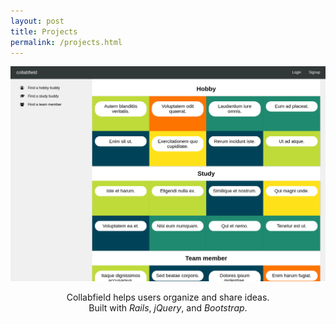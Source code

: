 ```yaml
---
layout: post
title: Projects
permalink: /projects.html
---
```



<img alt="Collabfield Project" src="assets/images/collabfield-big.png" />

<p style="text-align: center;"> 
  Collabfield helps users organize and share ideas.
  <br />
  Built with <em>Rails</em>, <em>jQuery</em>, and <em>Bootstrap</em>. 
</p>
